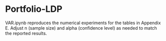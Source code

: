 # Portfolio-LDP
VAR.ipynb reproduces the numerical experiments for the tables in Appendix E. Adjust n (sample size) and alpha (confidence level) as needed to match the reported results.
